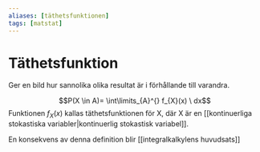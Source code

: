 ```yaml
---
aliases: [täthetsfunktionen]
tags: [matstat]
---
```

# Täthetsfunktion
Ger en bild hur sannolika olika resultat är i förhållande till varandra.

$$P(X \in A)= \int\limits_{A}^{} f_{X}(x) \ dx$$
Funktionen $f_{X}(x)$ kallas täthetsfunktionen för X, där X är en [[kontinuerliga stokastiska variabler|kontinuerlig stokastisk variabel]].

En konsekvens av denna definition blir [[integralkalkylens huvudsats]]
